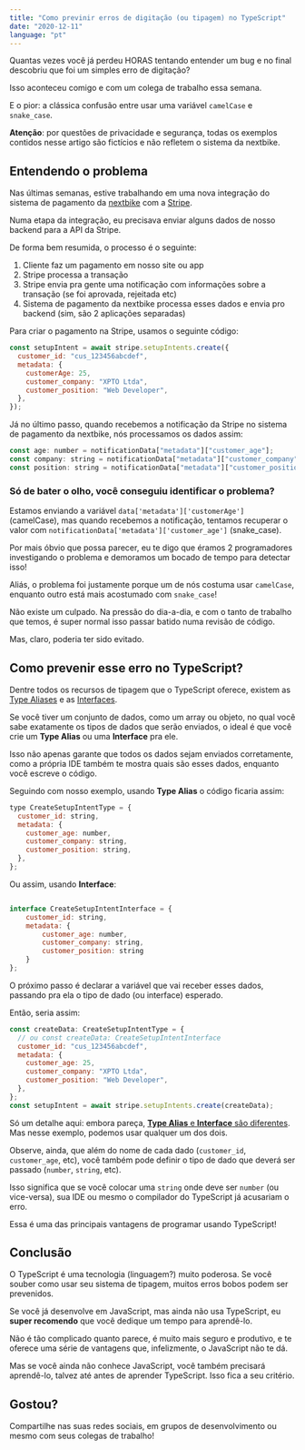 ```yaml
---
title: "Como previnir erros de digitação (ou tipagem) no TypeScript"
date: "2020-12-11"
language: "pt"
---
```


Quantas vezes você já perdeu HORAS tentando entender um bug e no final descobriu que foi um simples erro de digitação?

Isso aconteceu comigo e com um colega de trabalho essa semana.

E o pior: a clássica confusão entre usar uma variável `camelCase` e `snake_case`.

**Atenção**: por questões de privacidade e segurança, todas os exemplos contidos nesse artigo são fictícios e não refletem o sistema da nextbike.

## Entendendo o problema

Nas últimas semanas, estive trabalhando em uma nova integração do sistema de pagamento da [nextbike](https://nextbike.com) com a [Stripe](https://stripe.com).

Numa etapa da integração, eu precisava enviar alguns dados de nosso backend para a API da Stripe.

De forma bem resumida, o processo é o seguinte:

1. Cliente faz um pagamento em nosso site ou app
2. Stripe processa a transação
3. Stripe envia pra gente uma notificação com informações sobre a transação (se foi aprovada, rejeitada etc)
4. Sistema de pagamento da nextbike processa esses dados e envia pro backend (sim, são 2 aplicações separadas)

Para criar o pagamento na Stripe, usamos o seguinte código:

```js
const setupIntent = await stripe.setupIntents.create({
  customer_id: "cus_123456abcdef",
  metadata: {
    customerAge: 25,
    customer_company: "XPTO Ltda",
    customer_position: "Web Developer",
  },
});
```

Já no último passo, quando recebemos a notificação da Stripe no sistema de pagamento da nextbike, nós processamos os dados assim:

```js
const age: number = notificationData["metadata"]["customer_age"];
const company: string = notificationData["metadata"]["customer_company"];
const position: string = notificationData["metadata"]["customer_position"];
```

### Só de bater o olho, você conseguiu identificar o problema?

Estamos enviando a variável `data['metadata']['customerAge']` (camelCase), mas quando recebemos a notificação, tentamos recuperar o valor com `notificationData['metadata']['customer_age']` (snake_case).

Por mais óbvio que possa parecer, eu te digo que éramos 2 programadores investigando o problema e demoramos um bocado de tempo para detectar isso!

Aliás, o problema foi justamente porque um de nós costuma usar `camelCase`, enquanto outro está mais acostumado com `snake_case`!

Não existe um culpado. Na pressão do dia-a-dia, e com o tanto de trabalho que temos, é super normal isso passar batido numa revisão de código.

Mas, claro, poderia ter sido evitado.

## Como prevenir esse erro no TypeScript?

Dentre todos os recursos de tipagem que o TypeScript oferece, existem as [Type Aliases](https://www.typescriptlang.org/docs/handbook/advanced-types.html#type-aliases) e as [Interfaces](https://www.typescriptlang.org/docs/handbook/interfaces.html).

Se você tiver um conjunto de dados, como um array ou objeto, no qual você sabe exatamente os tipos de dados que serão enviados, o ideal é que você crie um **Type Alias** ou uma **Interface** pra ele.

Isso não apenas garante que todos os dados sejam enviados corretamente, como a própria IDE também te mostra quais são esses dados, enquanto você escreve o código.

Seguindo com nosso exemplo, usando **Type Alias** o código ficaria assim:

```js
type CreateSetupIntentType = {
  customer_id: string,
  metadata: {
    customer_age: number,
    customer_company: string,
    customer_position: string,
  },
};
```

Ou assim, usando **Interface**:

```js

interface CreateSetupIntentInterface = {
    customer_id: string,
    metadata: {
        customer_age: number,
        customer_company: string,
        customer_position: string
    }
};
```

O próximo passo é declarar a variável que vai receber esses dados, passando pra ela o tipo de dado (ou interface) esperado.

Então, seria assim:

```js
const createData: CreateSetupIntentType = {
  // ou const createData: CreateSetupIntentInterface
  customer_id: "cus_123456abcdef",
  metadata: {
    customer_age: 25,
    customer_company: "XPTO Ltda",
    customer_position: "Web Developer",
  },
};
const setupIntent = await stripe.setupIntents.create(createData);
```

Só um detalhe aqui: embora pareça, [**Type Alias** e **Interface** são diferentes](https://pawelgrzybek.com/typescript-interface-vs-type/). Mas nesse exemplo, podemos usar qualquer um dos dois.

Observe, ainda, que além do nome de cada dado (`customer_id`, `customer_age`, etc), você também pode definir o tipo de dado que deverá ser passado (`number`, `string`, etc).

Isso significa que se você colocar uma `string` onde deve ser `number` (ou vice-versa), sua IDE ou mesmo o compilador do TypeScript já acusariam o erro.

Essa é uma das principais vantagens de programar usando TypeScript!

## Conclusão

O TypeScript é uma tecnologia (linguagem?) muito poderosa. Se você souber como usar seu sistema de tipagem, muitos erros bobos podem ser prevenidos.

Se você já desenvolve em JavaScript, mas ainda não usa TypeScript, eu **super recomendo** que você dedique um tempo para aprendê-lo.

Não é tão complicado quanto parece, é muito mais seguro e produtivo, e te oferece uma série de vantagens que, infelizmente, o JavaScript não te dá.

Mas se você ainda não conhece JavaScript, você também precisará aprendê-lo, talvez até antes de aprender TypeScript. Isso fica a seu critério.

## Gostou?

Compartilhe nas suas redes sociais, em grupos de desenvolvimento ou mesmo com seus colegas de trabalho!
